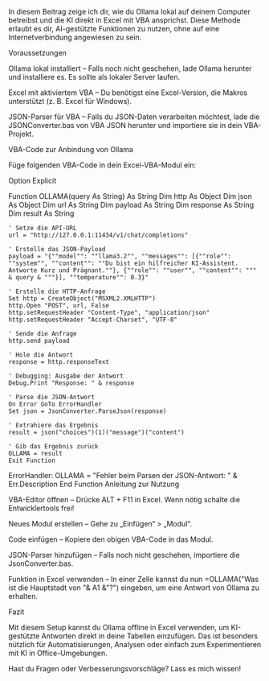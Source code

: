 In diesem Beitrag zeige ich dir, wie du Ollama lokal auf deinem Computer betreibst und die KI direkt in Excel mit VBA ansprichst. Diese Methode erlaubt es dir, AI-gestützte Funktionen zu nutzen, ohne auf eine Internetverbindung angewiesen zu sein.

Voraussetzungen

Ollama lokal installiert – Falls noch nicht geschehen, lade Ollama herunter und installiere es. Es sollte als lokaler Server laufen.

Excel mit aktiviertem VBA – Du benötigst eine Excel-Version, die Makros unterstützt (z. B. Excel für Windows).

JSON-Parser für VBA – Falls du JSON-Daten verarbeiten möchtest, lade die JSONConverter.bas von VBA JSON herunter und importiere sie in dein VBA-Projekt.

VBA-Code zur Anbindung von Ollama

Füge folgenden VBA-Code in dein Excel-VBA-Modul ein:

Option Explicit

Function OLLAMA(query As String) As String
    Dim http As Object
    Dim json As Object
    Dim url As String
    Dim payload As String
    Dim response As String
    Dim result As String
    
    ' Setze die API-URL
    url = "http://127.0.0.1:11434/v1/chat/completions"
    
    ' Erstelle das JSON-Payload
    payload = "{""model"": ""llama3.2"", ""messages"": [{""role"": ""system"", ""content"": ""Du bist ein hilfreicher KI-Assistent. Antworte Kurz und Prägnant.""}, {""role"": ""user"", ""content"": """ & query & """}], ""temperature"": 0.3}"
    
    ' Erstelle die HTTP-Anfrage
    Set http = CreateObject("MSXML2.XMLHTTP")
    http.Open "POST", url, False
    http.setRequestHeader "Content-Type", "application/json"
    http.setRequestHeader "Accept-Charset", "UTF-8"
    
    ' Sende die Anfrage
    http.send payload
    
    ' Hole die Antwort
    response = http.responseText
    
    ' Debugging: Ausgabe der Antwort
    Debug.Print "Response: " & response
    
    ' Parse die JSON-Antwort
    On Error GoTo ErrorHandler
    Set json = JsonConverter.ParseJson(response)
    
    ' Extrahiere das Ergebnis
    result = json("choices")(1)("message")("content")
    
    ' Gib das Ergebnis zurück
    OLLAMA = result
    Exit Function
    
ErrorHandler:
    OLLAMA = "Fehler beim Parsen der JSON-Antwort: " & Err.Description
End Function
Anleitung zur Nutzung

VBA-Editor öffnen – Drücke ALT + F11 in Excel. Wenn nötig schalte die Entwicklertools frei!

Neues Modul erstellen – Gehe zu „Einfügen“ > „Modul“.

Code einfügen – Kopiere den obigen VBA-Code in das Modul.

JSON-Parser hinzufügen – Falls noch nicht geschehen, importiere die JsonConverter.bas.

Funktion in Excel verwenden – In einer Zelle kannst du nun =OLLAMA("Was ist die Hauptstadt von "& A1 &"?") eingeben, um eine Antwort von Ollama zu erhalten.

Fazit

Mit diesem Setup kannst du Ollama offline in Excel verwenden, um KI-gestützte Antworten direkt in deine Tabellen einzufügen. Das ist besonders nützlich für Automatisierungen, Analysen oder einfach zum Experimentieren mit KI in Office-Umgebungen.

Hast du Fragen oder Verbesserungsvorschläge? Lass es mich wissen!

